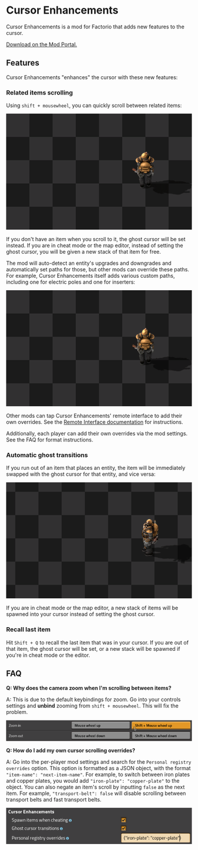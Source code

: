 # Cursor Enhancements

Cursor Enhancements is a mod for Factorio that adds new features to the cursor.

[Download on the Mod Portal.](https://mods.factorio.com/mod/CursorEnhancements)

## Features

Cursor Enhancements "enhances" the cursor with these new features:

### Related items scrolling

Using `shift + mousewheel`, you can quickly scroll between related items:

![](resources/cursor-scrolling.gif)

If you don't have an item when you scroll to it, the ghost cursor will be set instead. If you are in cheat mode or the map editor, instead of setting the ghost cursor, you will be given a new stack of that item for free.

The mod will auto-detect an entity's upgrades and downgrades and automatically set paths for those, but other mods can override these paths. For example, Cursor Enhancements itself adds various custom paths, including one for electric poles and one for inserters:

![](resources/cursor-scrolling-2.gif)

Other mods can tap Cursor Enhancements' remote interface to add their own overrides. See the [Remote Interface documentation](https://github.com/raiguard/Factorio-CursorEnhancements/wiki/Remote-Interface-Documentation) for instructions.

Additionally, each player can add their own overrides via the mod settings. See the FAQ for format instructions.

### Automatic ghost transitions

If you run out of an item that places an entity, the item will be immediately swapped with the ghost cursor for that entity, and vice versa:

![](resources/ghost-transitions.gif)

If you are in cheat mode or the map editor, a new stack of items will be spawned into your cursor instead of setting the ghost cursor.

### Recall last item

Hit `Shift + Q` to recall the last item that was in your cursor. If you are out of that item, the ghost cursor will be set, or a new stack will be spawned if you're in cheat mode or the editor.

## FAQ

**Q: Why does the camera zoom when I'm scrolling between items?**

A: This is due to the default keybindings for zoom. Go into your controls settings and **unbind** zooming from `shift + mousewheel`. This will fix the problem.

![](./resources/controls.png)

**Q: How do I add my own cursor scrolling overrides?**

A: Go into the per-player mod settings and search for the `Personal registry overrides` option. This option is formatted as a JSON object, with the format `"item-name": "next-item-name"`. For example, to switch between iron plates and copper plates, you would add `"iron-plate": "copper-plate"` to the object. You can also negate an item's scroll by inputting `false` as the next item. For example, `"transport-belt": false` will disable scrolling between transport belts and fast transport belts.

![](./resources/personal-registry.png)
